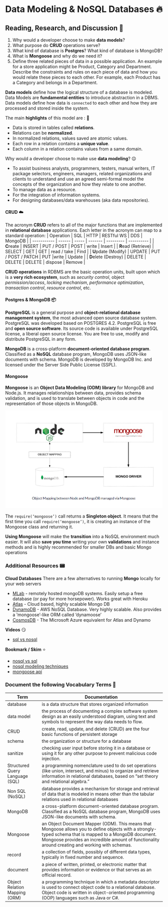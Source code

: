 # Data Modeling & NoSQL Databases :fire:

## Reading, Research, and Discussion :mag_right:

1. Why would a developer choose to make **data models**?
2. What purpose do **CRUD** operations serve?
3. What kind of database is **Postgres**? What kind of database is MongoDB?
4. What is **Mongoose** and why do we need it?
5. Define three related pieces of data in a possible application. An example for a store application might be Product, Category and Department. Describe the constraints and rules on each piece of data and how you would relate these pieces to each other. For example, each Product has a Category and belongs in a Department.



**Data models** define how the logical structure of a database is modeled. Data Models are **fundamental entities** to introduce abstraction in a DBMS. Data models define how data is `connected` to each other and how they are processed and stored inside the system.

The main **highlights** of this model are : :high_brightness:

- Data is stored in tables called **relations**.
- Relations can be **normalized**.
- In normalized relations, values saved are atomic values.
- Each row in a relation contains a **unique value**.
- Each column in a relation contains values from a same domain.

Why would a developer choose to make use **data modeling**? :relieved:

- To assist business analysts, programmers, testers, manual writers, IT package selectors, engineers, managers, related organizations and clients to understand and use an agreed semi-formal model the concepts of the organization and how they relate to one another.
- To manage data as a resource.
- For the integration of information systems.
- For designing databases/data warehouses (aka data repositories).

#### CRUD :cloud:

The acronym **CRUD** refers to all of the major functions that are implemented in **relational database** applications. Each letter in the acronym can map to a standard operation:
| Operation | SQL | HTTP | RESTful WS | DDS | MongoDB |
| ----------- | ------ | ----- | ------- | --------- | ---------- |
| **C**reate | INSERT | PUT / POST | POST | write | Insert |
| **R**ead (Retrieve) | SELECT | GET | GET | read / take | Find |
| **U**pdate (Modify) | UPDATE | PUT / POST / PATCH | PUT |write | Update |
| **D**elete (Destroy) | DELETE | DELETE | DELETE | dispose | Remove |

**CRUD operations** in RDBMS are the basic operation units, built upon which is a **very rich ecosystem**, such as _security control_, object _permission/access_, _locking mechanism_, _performance optimization_, _transaction control_, _resource control_, etc.


#### Postgres &amp; MongoDB :package:

**PostgreSQL** is a general purpose and **object-relational database management system**, the most advanced open source database system. PostgreSQL was developed based on POSTGRES 4.2.
PostgreSQL is free and **open source software**. Its source code is available under PostgreSQL license, a liberal open source license. You are free to use, modify and distribute PostgreSQL in any form.

**MongoDB** is a cross-platform **document-oriented database program**. Classified as a **NoSQL** database program, MongoDB uses JSON-like documents with schema. MongoDB is developed by MongoDB Inc. and licensed under the Server Side Public License (SSPL).

#### Mongoose 

**Mongoose** is an **Object Data Modeling (ODM) library** for MongoDB and Node.js. It manages relationships between data, provides schema validation, and is used to translate between objects in code and the representation of those objects in MongoDB.

![Object Mapping](img/mongoose.PNG)

The `require(‘mongoose’)` call returns a **Singleton object**. It means that the first time you call `require(‘mongoose’)`, it is creating an instance of the Mongoose class and returning it.

**Using Mongoose** will make the **transition** into a NoSQL environment much easier. It will also **save you time** writing your own **validations** and instance methods and is highly recommended for smaller DBs and basic Mongo operations

### Additional Resources :pager:

**Cloud Databases**
There are a few alternatives to running **Mongo** locally for your web servers

- [MLab](https://www.mlab.com/) - remotely hosted mongoDB systems. Easily setup a free database (or pay for more horsepower). Works great with Heroku
- [Atlas](https://www.mongodb.com/cloud/atlas) - Cloud based, highly scalable Mongo DB
- [DynamoDB](https://aws.amazon.com/dynamodb/) - AWS NoSQL Database. Very highly scalable. Also provides a ‘mongoose’-like ORM called ‘dynamoose’
- [CosmosDB](https://cosmos.azure.com/) - The Microsoft Azure equivalent for Atlas and Dynamo

**Videos** :smirk:

- [sql vs nosql](https://www.youtube.com/watch?v=ZS_kXvOeQ5Y)

**Bookmark / Skim** :star:

- [nosql vs sql](https://www.thegeekstuff.com/2014/01/sql-vs-nosql-db/?utm_source=tuicool)
- [nosql modeling techniques](https://highlyscalable.wordpress.com/2012/03/01/nosql-data-modeling-techniques/)
- [mongoose api](https://mongoosejs.com/docs/api.html#Model)

### Document the following Vocabulary Terms :memo:

| Term                            | Documentation                                                                                                                                                                                                                                               |
| ------------------------------- | ----------------------------------------------------------------------------------------------------------------------------------------------------------------------------------------------------------------------------------------------------------- |
| database                        | is a data structure that stores organized information                                                                                                                                                                                                       |
| data model                      | the process of documenting a complex software system design as an easily understood diagram, using text and symbols to represent the way data needs to flow.                                                                                                |
| CRUD                            | create, read, update, and delete (CRUD) are the four basic functions of persistent storage                                                                                                                                                                  |
| schema                          | the organization or structure for a database                                                                                                                                                                                                                |
| sanitize                        | checking user input before storing it in a database or using it for any other purpose to prevent malicious code injection.                                                                                                                                  |
| Structured Query Language (SQL) | a programming nomenclature used to do set operations (like union, intersect, and minus) to organize and retrieve information in relational databases, based on “set theory and relational algebra.”                                                         |
| Non SQL (NoSQL)                 | database provides a mechanism for storage and retrieval of data that is modeled in means other than the tabular relations used in relational databases                                                                                                      |
| MongoDB                         | a cross-platform document-oriented database program. Classified as a NoSQL database program, MongoDB uses JSON-like documents with schema.                                                                                                                  |
| Mongoose                        | an Object Document Mapper (ODM). This means that Mongoose allows you to define objects with a strongly-typed schema that is mapped to a MongoDB document. Mongoose provides an incredible amount of functionality around creating and working with schemas. |
| record                          | a collection of fields, possibly of different data types, typically in fixed number and sequence.                                                                                                                                                           |
| document                        | a piece of written, printed, or electronic matter that provides information or evidence or that serves as an official record.                                                                                                                               |
| Object Relation Mapping (ORM)   | a programming technique in which a metadata descriptor is used to connect object code to a relational database. Object code is written in object-oriented programming (OOP) languages such as Java or C#.                                                   |